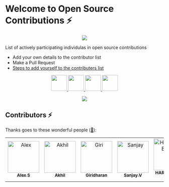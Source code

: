 # Welcome to Open Source Contributions ⚡


<p align="center">
    <a href="#">
        <img  src="https://res.cloudinary.com/dr8csfvlj/image/upload/v1702916417/git-2_qlcgut.png"/>
    </a>
</p>

<p>List of actively participating individulas in open source contributions</p>

- Add your own details to the contributor list
- Make a Pull Request
- [Steps to add yourself to the contributers list](https://github.com/ALANAK777/Welcome-to-Open-Source-Contribution/blob/main/Contribute.md)

<p align="center">
    <a href="https://twitter.com/akhil_r777">
        <img height="50" src="https://cdn-icons-png.flaticon.com/512/4096/4096132.png"/>
    </a>
    <a href="https://www.linkedin.com/in/akhil-r777/">
        <img height="50" src="https://user-images.githubusercontent.com/46517096/166973395-19676cd8-f8ec-4abf-83ff-da8243505b82.png"/>
    </a>
    <a href="https://youtube.com/@notsatisfy-777?si=eKpJPCliUGZxqOwz">
        <img height="50"  src="https://res.cloudinary.com/dr8csfvlj/image/upload/v1702919669/ytx_vkpqjc.png"/>
    </a>
    <a href="https://www.instagram.com/alan_unique_15/">
        <img height="50" src="https://user-images.githubusercontent.com/46517096/166974368-9798f39f-1f46-499c-b14e-81f0a3f83a06.png"/>
    </a>
</p>
  
<p align="center">
  <img src= "https://media.giphy.com/media/3xz2Bw12fe9iyG06v6/giphy.gif">
</p>

## Contributors ⚡

Thanks goes to these wonderful people ([:hugs:](https://allcontributors.org/docs/en/emoji-key)):


<table>
    <tbody>
        <tr>
         <td align="center">
                <a href="https://github.com/alex7842">
                    <img src="https://avatars.githubusercontent.com/u/124391357?s=400&u=57e2bb7ece6550cf0d2b327a0049be0b4f1932ad&v=4" width="100px;" alt="Alex"/>
                    <br />
                    <sub><b>Alex S</b></sub>
                </a> 
            </td>
            <td align="center">
                <a href="https://github.com/ALANAK777">
                    <img src="https://res.cloudinary.com/dr8csfvlj/image/upload/v1702917986/my_pic_2_gsqots.jpg" width="100px;" alt="Akhil"/>
                    <br />
                    <sub><b>Akhil </b></sub>
                </a> 
            </td>
            <td align="center">
                <a href="https://github.com/Giridharan002">
                    <img src="https://avatars.githubusercontent.com/u/123318221?v=4" width="100px;" alt="Giri"/>
                    <br />
                    <sub><b>Giridharan</b></sub>
                </a> 
            </td>
              <td align="center">
                <a href="https://github.com/SanjayVD777">
                    <img src="https://avatars.githubusercontent.com/u/154277404?v=4" width="100px;" alt="Sanjay"/>
                    <br />
                    <sub><b>Sanjay V</b></sub>
                </a> 
            </td>
            <td align="center">
                <a href="https://github.com/harirajesh134">
                    <img src="https://avatars.githubusercontent.com/u/155320848?v=4" width="100px;" alt="HARI_RAJESH_B"/>
                    <br />
                    <sub><b>HARI RAJESH B</b></sub>
                </a> 
            </td>
          <td align="center">
              <a href="https://github.com/I-Jude">
                    <img src="https://avatars.githubusercontent.com/u/115415044?v=4" width="100px;" alt="I_JUDE_I"/>
                    <br />
                    <sub><b>JUDE I</b></sub>
            </a>
          </td>
          <td align="center">
              <a href="https://github.com/ALWIN-A">
                    <img src="https://avatars.githubusercontent.com/u/135091472?v=4" width="100px;" alt="ALWIN"/>
                    <br />
                    <sub><b>ALWIN</b></sub>
            </a>
          </td>
          <td align="center">
              <a href="https://github.com/PETCHIVARADHAN2005">
                    <img src="https://avatars.githubusercontent.com/u/141945381?s=400&v=4" width="100px;" alt="PETCHI"/>
                    <br />
                    <sub><b>PETCHI</b></sub>
            </a>
          </td>
          <td align="center">
              <a href="https://github.com/IyappaKumaranS">
                    <img src="https://avatars.githubusercontent.com/u/142140755?v=4" width="100px;" alt="IYAPPA KUMARAN"/>
                    <br />
                    <sub><b>IYAPPA KUMARAN</b></sub>
            </a>
          </td>
              <td align="center">
              <a href="https://github.com/Palanikumar106">
                    <img src="https://avatars.githubusercontent.com/u/118107253?v=4" width="100px;" alt="Palani Kumar"/>
                    <br />
                    <sub><b>Palani Kumar</b></sub>
            </a>
          </td>
               <td align="center">
              <a href="https://github.com/Red444777">
                    <img src="https://avatars.githubusercontent.com/u/169665806?v=4" width="100px;" alt="Alan"/>
                    <br />
                    <sub><b>Alan</b></sub>
            </a>
          </td>
        </tr>
    </tbody>
</table>

